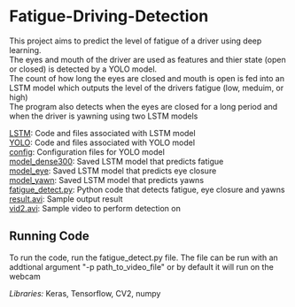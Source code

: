 # Fatigue-Driving-Detection
This project aims to predict the level of fatigue of a driver using deep learning. <br>
The eyes and mouth of the driver are used as features and thier state (open or closed) is detected by a YOLO model. <br>
The count of how long the eyes are closed and mouth is open is fed into an LSTM model which outputs the level of the drivers fatigue (low, meduim, or high) <br>
The program also detects when the eyes are closed for a long period and when the driver is yawning using two LSTM models <br>



[LSTM](LSTM): Code and files associated with LSTM model <br>
[YOLO](YOLO): Code and files associated with YOLO model <br>
[config](config): Configuration files for YOLO model <br>
[model_dense300](model_dense300): Saved LSTM model that predicts fatigue <br>
[model_eye](model_eye): Saved LSTM model that predicts eye closure <br>
[model_yawn](model_yawn): Saved LSTM model that predicts yawns <br>
[fatigue_detect.py](fatigue_detect.py): Python code that detects fatigue, eye closure and yawns <br>
[result.avi](result.avi): Sample output result  <br>
[vid2.avi](vid2.avi): Sample video to perform detection on <br>



## Running Code
To run the code, run the fatigue_detect.py file. The file can be run with an addtional argument "-p path_to_video_file" or by default it will run on the webcam

_Libraries:_ Keras, Tensorflow, CV2, numpy